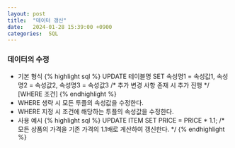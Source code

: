 ```yaml
---
layout: post
title:  "데이터 갱신"
date:   2024-01-28 15:39:00 +0900
categories:  SQL
---
```


### 데이터의 수정

- 기본 형식
{% highlight sql %}
UPDATE
     테이블명
SET
    속성명1 = 속성값1,
    속성명2 = 속성값2,
    속성명3 = 속성값3 /* 추가 변경 사항 존재 시 추가 진행 */
[WHERE 조건]
{% endhighlight %}
- WHERE 생략 시 모든 투플의 속성값을 수정한다.
- WHERE 지정 시 조건에 해당하는 투플의 속성값을 수정한다.
- 사용 예시
{% highlight sql %}
UPDATE ITEM SET PRICE = PRICE * 1.1; /* 모든 상품의 가격을 기존 가격의 1.1배로 계산하여 갱신한다. */
{% endhighlight %}